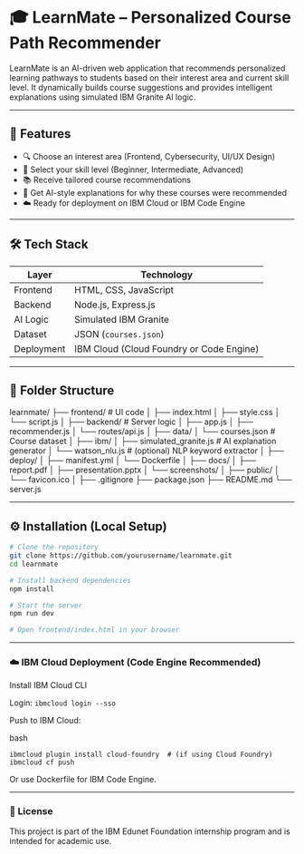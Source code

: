 # 🎓 LearnMate – Personalized Course Path Recommender

LearnMate is an AI-driven web application that recommends personalized learning pathways to students based on their interest area and current skill level. It dynamically builds course suggestions and provides intelligent explanations using simulated IBM Granite AI logic.

---

## 🚀 Features

- 🔍 Choose an interest area (Frontend, Cybersecurity, UI/UX Design)
- 🎯 Select your skill level (Beginner, Intermediate, Advanced)
- 📚 Receive tailored course recommendations
- 💬 Get AI-style explanations for why these courses were recommended
- ☁️ Ready for deployment on IBM Cloud or IBM Code Engine

---

## 🛠️ Tech Stack

| Layer       | Technology           |
|-------------|----------------------|
| Frontend    | HTML, CSS, JavaScript|
| Backend     | Node.js, Express.js  |
| AI Logic    | Simulated IBM Granite|
| Dataset     | JSON (`courses.json`)|
| Deployment  | IBM Cloud (Cloud Foundry or Code Engine) |

---
## 📁 Folder Structure

learnmate/
├── frontend/ # UI code
│ ├── index.html
│ ├── style.css
│ └── script.js
│
├── backend/ # Server logic
│ ├── app.js
│ ├── recommender.js
│ └── routes/api.js
│
├── data/
│ └── courses.json # Course dataset
│
├── ibm/
│ ├── simulated_granite.js # AI explanation generator
│ └── watson_nlu.js # (optional) NLP keyword extractor
│
├── deploy/
│ ├── manifest.yml
│ └── Dockerfile
│
├── docs/
│ ├── report.pdf
│ ├── presentation.pptx
│ └── screenshots/
│
├── public/
│ └── favicon.ico
│
├── .gitignore
├── package.json
├── README.md
└── server.js

---

## ⚙️ Installation (Local Setup)

```bash
# Clone the repository
git clone https://github.com/yourusername/learnmate.git
cd learnmate

# Install backend dependencies
npm install

# Start the server
npm run dev

# Open frontend/index.html in your browser
```

---

### ☁️ IBM Cloud Deployment (Code Engine Recommended)
Install IBM Cloud CLI

Login:
```ibmcloud login --sso```

Push to IBM Cloud:

bash
```
ibmcloud plugin install cloud-foundry  # (if using Cloud Foundry)
ibmcloud cf push
```
Or use Dockerfile for IBM Code Engine.

---
### 📄 License
This project is part of the IBM Edunet Foundation internship program and is intended for academic use.



